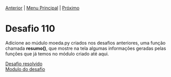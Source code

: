 [Anterior](Desafio109.md) | [Menu Principal](/README.md/) | [Próximo](Desafio111.md)  

# Desafio 110  
  
Adicione ao múdulo moeda.py criados nos desafios anteriores, uma função chamada **resumo()**, que mostre na tela algumas informações geradas pelas funções que já temos no módulo criado até aqui.

[Desafio resolvido](/Desafios/desafio110.py/)  
[Modulo do desafio](/Desafios/desafio110mod/)
